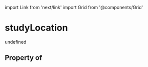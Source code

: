 import Link from 'next/link'
import Grid from '@components/Grid'

# studyLocation

undefined

## Property of



